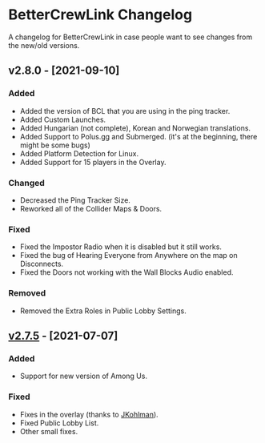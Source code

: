# BetterCrewLink Changelog

A changelog for BetterCrewLink in case people want to see changes from the new/old versions.

## v2.8.0 - [2021-09-10]

### Added

- Added the version of BCL that you are using in the ping tracker.
- Added Custom Launches.
- Added Hungarian (not complete), Korean and Norwegian translations.
- Added Support to Polus.gg and Submerged. (it's at the beginning, there might be some bugs)
- Added Platform Detection for Linux.
- Added Support for 15 players in the Overlay.

### Changed

- Decreased the Ping Tracker Size.
- Reworked all of the Collider Maps & Doors.

### Fixed

- Fixed the Impostor Radio when it is disabled but it still works.
- Fixed the bug of Hearing Everyone from Anywhere on the map on Disconnects.
- Fixed the Doors not working with the Wall Blocks Audio enabled.

### Removed

- Removed the Extra Roles in Public Lobby Settings.

## [v2.7.5](https://github.com/OhMyGuus/BetterCrewLink/releases/tag/v2.7.5) - [2021-07-07]

### Added

- Support for new version of Among Us.

### Fixed

- Fixes in the overlay (thanks to [JKohlman](https://github.com/JKohlman)).
- Fixed Public Lobby List.
- Other small fixes.
